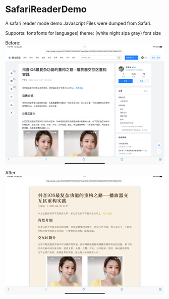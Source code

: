 # SafariReaderDemo
A safari reader mode demo
Javascript Files were dumped from Safari.

Supports:
font(fonts for languages)
theme: (white night sipa gray)
font size

Before:
![Before](https://raw.githubusercontent.com/xxycode/SafariReaderDemo/main/before.jpg)

After
![After](https://raw.githubusercontent.com/xxycode/SafariReaderDemo/main/after.jpg)



